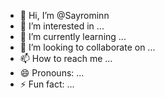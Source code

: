 - 👋 Hi, I’m @Sayrominn
- 👀 I’m interested in ...
- 🌱 I’m currently learning ...
- 💞️ I’m looking to collaborate on ...
- 📫 How to reach me ...
- 😄 Pronouns: ...
- ⚡ Fun fact: ...

<!---
Sayrominn/Sayrominn is a ✨ special ✨ repository because its `README.md` (this file) appears on your GitHub profile.
You can click the Preview link to take a look at your changes.
--->
